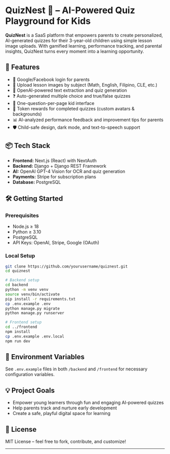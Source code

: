 # QuizNest 🐣 – AI-Powered Quiz Playground for Kids

**QuizNest** is a SaaS platform that empowers parents to create personalized, AI-generated quizzes for their 3-year-old children using simple lesson image uploads. With gamified learning, performance tracking, and parental insights, QuizNest turns every moment into a learning opportunity.

## 🚀 Features

- 🔐 Google/Facebook login for parents
- 📸 Upload lesson images by subject (Math, English, Filipino, CLE, etc.)
- 🧠 OpenAI-powered text extraction and quiz generation
- ❓ Auto-generated multiple choice and true/false quizzes
- 🧒 One-question-per-page kid interface
- 🎉 Token rewards for completed quizzes (custom avatars & backgrounds)
- 📊 AI-analyzed performance feedback and improvement tips for parents
- 🛡️ Child-safe design, dark mode, and text-to-speech support

## 📦 Tech Stack

- **Frontend:** Next.js (React) with NextAuth
- **Backend:** Django + Django REST Framework
- **AI:** OpenAI GPT-4 Vision for OCR and quiz generation
- **Payments:** Stripe for subscription plans
- **Database:** PostgreSQL

## 🛠️ Getting Started

### Prerequisites

- Node.js ≥ 18
- Python ≥ 3.10
- PostgreSQL
- API Keys: OpenAI, Stripe, Google (OAuth)

### Local Setup

```bash
git clone https://github.com/yourusername/quiznest.git
cd quiznest

# Backend setup
cd backend
python -m venv venv
source venv/bin/activate
pip install -r requirements.txt
cp .env.example .env
python manage.py migrate
python manage.py runserver

# Frontend setup
cd ../frontend
npm install
cp .env.example .env.local
npm run dev
```

## 📄 Environment Variables

See `.env.example` files in both `/backend` and `/frontend` for necessary configuration variables.

## 💡 Project Goals

- Empower young learners through fun and engaging AI-powered quizzes
- Help parents track and nurture early development
- Create a safe, playful digital space for learning

## 📘 License

MIT License – feel free to fork, contribute, and customize!

---
